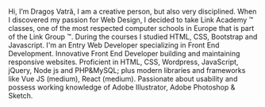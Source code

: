 Hi, I’m Dragoș Vatră, I am a creative person, but also very disciplined.
When I discovered my passion for Web Design, I decided to take Link Academy ™ classes,
one of the most respected computer schools in Europe that is part of the Link Group ™.
During the courses I studied HTML, CSS, Bootstrap and Javascript.
I'm an Entry Web Developer specializing in Front End Development.
Innovative Front End Developer building and maintaining responsive
websites. Proficient in HTML, CSS, Wordpress, JavaScript, jQuery,
Node js and PHP&MySQL; plus modern libraries and frameworks like
Vue JS (medium), React (medium). Passionate about usability and
possess working knowledge of Adobe Illustrator, Adobe Photoshop &
Sketch.

